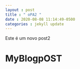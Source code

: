 ```yaml
---
layout : post
title : " oPA2 "
date : 2020-08-08 11:14:49-0500
categories : jekyll update
---
```


Este é um novo post2

# MyBlogpOST